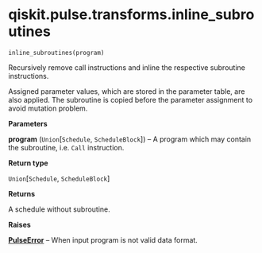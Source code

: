 # qiskit.pulse.transforms.inline\_subroutines

<span id="undefined" />

`inline_subroutines(program)`

Recursively remove call instructions and inline the respective subroutine instructions.

Assigned parameter values, which are stored in the parameter table, are also applied. The subroutine is copied before the parameter assignment to avoid mutation problem.

**Parameters**

**program** (`Union`\[`Schedule`, `ScheduleBlock`]) – A program which may contain the subroutine, i.e. `Call` instruction.

**Return type**

`Union`\[`Schedule`, `ScheduleBlock`]

**Returns**

A schedule without subroutine.

**Raises**

[**PulseError**](pulse#qiskit.pulse.PulseError "qiskit.pulse.PulseError") – When input program is not valid data format.
